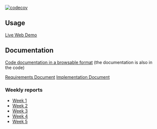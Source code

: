 [![codecov](https://codecov.io/gh/xypine/tiralabra/graph/badge.svg?token=FSJ08BMYCB)](https://codecov.io/gh/xypine/tiralabra)

## Usage

[Live Web Demo](https://tiralabra.eliaseskelinen.fi/)

## Documentation

[Code documentation in a browsable format](https://tiralabra.eliaseskelinen.fi/docs/index.html) (the documentation is also in the code)

[Requirements Document](./documentation/requirements.md)
[Implementation Document](./documentation/implementation.md)

### Weekly reports

- [Week 1](/documentation/weekly_reports/week1.md)
- [Week 2](/documentation/weekly_reports/week2.md)
- [Week 3](/documentation/weekly_reports/week3.md)
- [Week 4](/documentation/weekly_reports/week4.md)
- [Week 5](/documentation/weekly_reports/week5.md)
